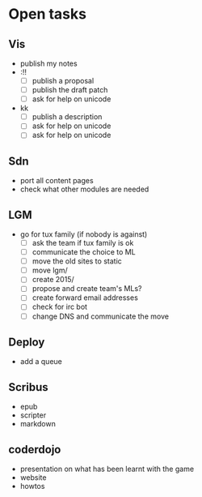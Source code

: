 # Open tasks

## Vis

- publish my notes
- :!!
  -[ ] publish a proposal
  -[ ] publish the draft patch
  -[ ] ask for help on unicode
- kk
  -[ ] publish a description
  -[ ] ask for help on unicode
  -[ ] ask for help on unicode

## Sdn

- port all content pages
- check what other modules are needed

## LGM

- go for tux family (if nobody is against)
  -[ ] ask the team if tux family is ok
  -[ ] communicate the choice to ML
  -[ ] move the old sites to static
  -[ ] move lgm/
  -[ ] create 2015/
  -[ ] propose and create team's MLs?
  -[ ] create forward email addresses
  -[ ] check for irc bot
  -[ ] change DNS and communicate the move

## Deploy

- add a queue

## Scribus

- epub
- scripter
- markdown

## coderdojo

- presentation on what has been learnt with the game
- website
- howtos
